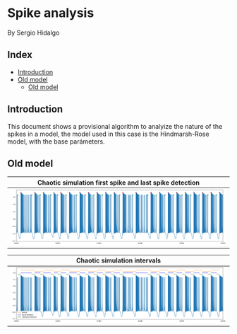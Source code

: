 # Spike analysis

By Sergio Hidalgo

## Index
  - [Introduction](#introduction)
  - [Old model](#old-model)
    - [Old model](#old-model)

## Introduction
This document shows a provisional algorithm to analyize the nature of the spikes in a model, the model used in this case is the Hindmarsh-Rose model, with the base parámeters.

## Old model

Chaotic simulation first spike and last spike detection      |
:-------------------------:|
![Chaotic simulation first spike and last spike detection](images/spike_analysis/old_hr/HR_chaotic_continue_c_pointed.png "Chaotic simulation first spike and last spike detection") |

Chaotic simulation intervals      |
:-------------------------:|
![Chaotic simulation intervals](images/spike_analysis/old_hr/HR_chaotic_continue_c_lines.png "Chaotic simulation intervals") |
